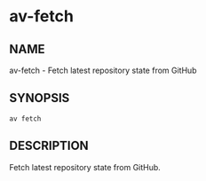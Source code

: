 # av-fetch

## NAME

av-fetch - Fetch latest repository state from GitHub

## SYNOPSIS

```synopsis
av fetch
```

## DESCRIPTION

Fetch latest repository state from GitHub.
